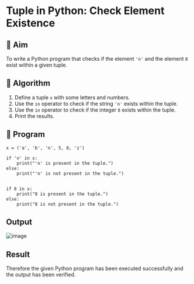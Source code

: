 # Tuple in Python: Check Element Existence

## 🎯 Aim
To write a Python program that checks if the element `'n'` and the element `8` exist within a given tuple.

## 🧠 Algorithm
1. Define a tuple `x` with some letters and numbers.
2. Use the `in` operator to check if the string `'n'` exists within the tuple.
3. Use the `in` operator to check if the integer `8` exists within the tuple.
4. Print the results.

## 🧾 Program
```
x = ('a', 'b', 'n', 5, 8, 'z')

if 'n' in x:
    print("'n' is present in the tuple.")
else:
    print("'n' is not present in the tuple.")


if 8 in x:
    print("8 is present in the tuple.")
else:
    print("8 is not present in the tuple.")

```
## Output
![image](https://github.com/user-attachments/assets/50fbf17f-28ea-471f-aec6-eed8cfac3fe1)

## Result
Therefore the given Python program has been executed successfully and the output has been verified.
